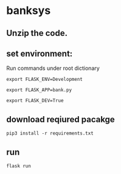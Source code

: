 # banksys
## Unzip the code.

## set environment:
Run commands under root dictionary

`export FLASK_ENV=Development`

`export FLASK_APP=bank.py`

`export FLASK_DEV=True`

## download reqiured pacakge
`pip3 install -r requirements.txt`


## run
`flask run`
